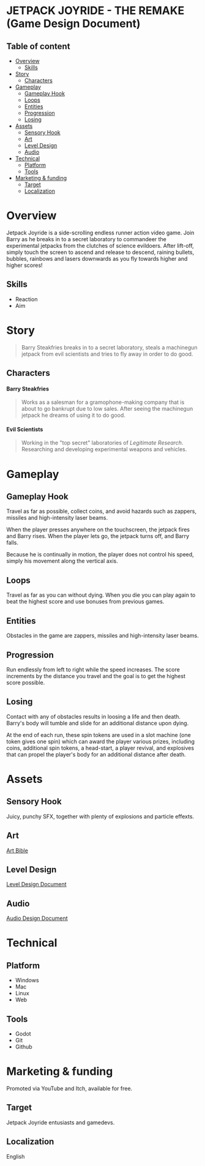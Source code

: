 # JETPACK JOYRIDE - THE REMAKE (Game Design Document)

## Table of content

- [Overview](#overview)
    - [Skills](#skills)
- [Story](#story)
    - [Characters](#characters)
- [Gameplay](#gameplay)
    - [Gameplay Hook](#gameplay-hook)
	- [Loops](#loops)
    - [Entities](#entities)
    - [Progression](#progression)
    - [Losing](#losing)
- [Assets](#assets)
    - [Sensory Hook](#sensory-hook)
	- [Art](#art)
	- [Level Design](#level-design)
    - [Audio](#audio)
- [Technical](#technical)
    - [Platform](#platform)
    - [Tools](#tools)
- [Marketing & funding](#marketing--funding)
    - [Target](#target)
    - [Localization](#localization)

# Overview

Jetpack Joyride is a side-scrolling endless runner action video game. Join Barry as he breaks in to a secret laboratory to commandeer the experimental jetpacks from the clutches of science evildoers. After lift-off, simply touch the screen to ascend and release to descend, raining bullets, bubbles, rainbows and lasers downwards as you fly towards higher and higher scores!

## Skills

- Reaction
- Aim

# Story

> Barry Steakfries breaks in to a secret laboratory, steals a machinegun jetpack from evil scientists and tries to fly away in order to do good.

## Characters

#### Barry Steakfries

> Works as a salesman for a gramophone-making company that is about to go bankrupt due to low sales.
> After seeing the machinegun jetpack he dreams of using it to do good.

#### Evil Scientists

> Working in the "top secret" laboratories of _Legitimate Research_.
> Researching and developing experimental weapons and vehicles.

# Gameplay

## Gameplay Hook

Travel as far as possible, collect coins, and avoid hazards such as zappers, missiles and high-intensity laser beams.

When the player presses anywhere on the touchscreen, the jetpack fires and Barry rises.
When the player lets go, the jetpack turns off, and Barry falls.

Because he is continually in motion, the player does not control his speed, simply his movement along the vertical axis.

## Loops

Travel as far as you can without dying.
When you die you can play again to beat the highest score and use bonuses from previous games.

## Entities

Obstacles in the game are zappers, missiles and high-intensity laser beams.

## Progression

Run endlessly from left to right while the speed increases.
The score increments by the distance you travel and the goal is to get the highest score possible.

## Losing

Contact with any of obstacles results in loosing a life and then death.
Barry's body will tumble and slide for an additional distance upon dying.

At the end of each run, these spin tokens are used in a slot machine (one token gives one spin) which can award the player various prizes, including coins, additional spin tokens, a head-start, a player revival, and explosives that can propel the player's body for an additional distance after death.

# Assets

## Sensory Hook

Juicy, punchy SFX, together with plenty of explosions and particle effexts.

## Art

[Art Bible](../art-bible/art-bible.md)

## Level Design

[Level Design Document](../level-design-document/ldd.md)

## Audio

[Audio Design Document](../audio-design-document/add.md)

# Technical

## Platform

- Windows
- Mac
- Linux
- Web

## Tools

- Godot
- Git
- Github

# Marketing & funding

Promoted via YouTube and Itch, available for free.

## Target

Jetpack Joyride entusiasts and gamedevs.

## Localization

English
